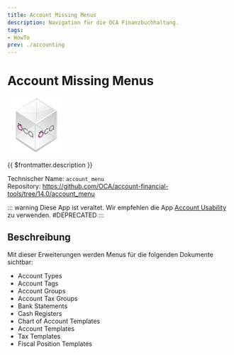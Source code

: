 ```yaml
---
title: Account Missing Menus
description: Navigation für die OCA Finanzbuchhaltung.
tags:
- HowTo
prev: ./accounting
---
```

# Account Missing Menus
![icon_oca_app](attachments/icon_oca_app.png)

{{ $frontmatter.description }}

Technischer Name: `account_menu`\
Repository: <https://github.com/OCA/account-financial-tools/tree/14.0/account_menu>

::: warning
Diese App ist veraltet. Wir empfehlen die App [Account Usability](Account%20Usability.md) zu verwenden.
#DEPRECATED
:::

## Beschreibung

Mit dieser Erweiterungen werden Menus für die folgenden Dokumente sichtbar:

* Account Types
* Account Tags
* Account Groups
* Account Tax Groups
* Bank Statements
* Cash Registers
* Chart of Account Templates
* Account Templates
* Tax Templates
* Fiscal Position Templates